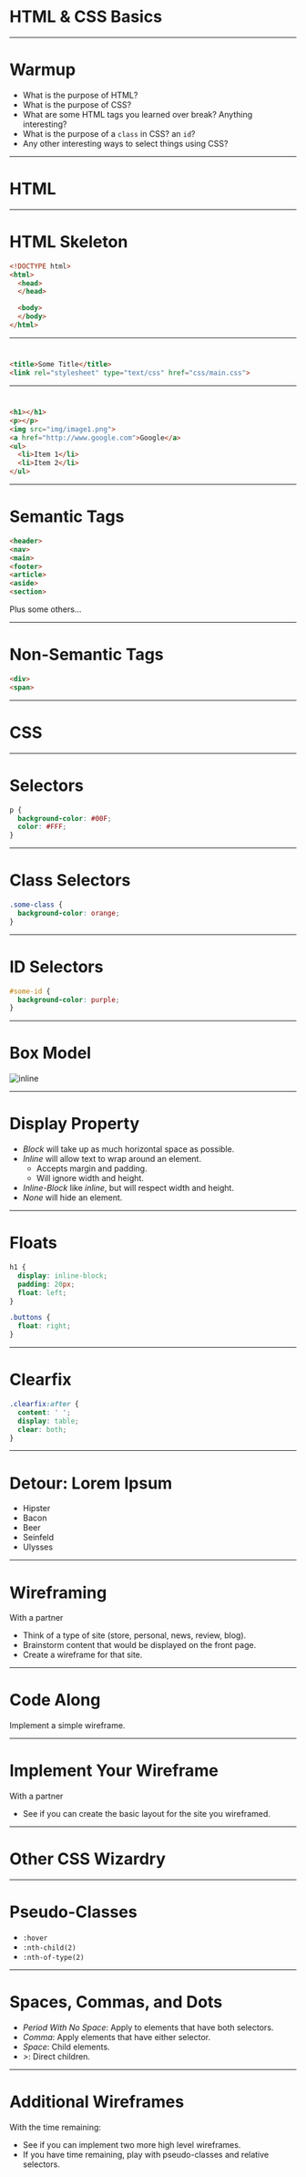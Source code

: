 # HTML & CSS Basics

---

# Warmup

* What is the purpose of HTML?
* What is the purpose of CSS?
* What are some HTML tags you learned over break? Anything interesting?
* What is the purpose of a `class` in CSS? an `id`?
* Any other interesting ways to select things using CSS?

---

# HTML

---

# HTML Skeleton

```html
<!DOCTYPE html>
<html>
  <head>
  </head>

  <body>
  </body>
</html>
```

---

# <head></head>

```html
<title>Some Title</title>
<link rel="stylesheet" type="text/css" href="css/main.css">
```

---

# <body></body>

```html
<h1></h1>
<p></p>
<img src="img/image1.png">
<a href="http://www.google.com">Google</a>
<ul>
  <li>Item 1</li>
  <li>Item 2</li>
</ul>
```

---

# Semantic Tags

```html
<header>
<nav>
<main>
<footer>
<article>
<aside>
<section>
```
Plus some others...

---

# Non-Semantic Tags

```html
<div>
<span>
```

---

# CSS

---

# Selectors

```css
p {
  background-color: #00F;
  color: #FFF;
}
```

---

# Class Selectors

```css
.some-class {
  background-color: orange;
}
```

---

# ID Selectors

```css
#some-id {
  background-color: purple;
}
```

---

# Box Model

![inline](box-model.png)

---

# Display Property

* *Block* will take up as much horizontal space as possible.
* *Inline* will allow text to wrap around an element.
    * Accepts margin and padding.
    * Will ignore width and height.
* *Inline-Block* like _inline_, but will respect width and height.
* *None* will hide an element.

---

# Floats

```css
h1 {
  display: inline-block;
  padding: 20px;
  float: left;
}

.buttons {
  float: right;
}
```

---

# Clearfix

```css
.clearfix:after {
  content: ' ';
  display: table;
  clear: both;
}
```

---

# Detour: Lorem Ipsum

* Hipster
* Bacon
* Beer
* Seinfeld
* Ulysses

---

# Wireframing

With a partner

* Think of a type of site (store, personal, news, review, blog).
* Brainstorm content that would be displayed on the front page.
* Create a wireframe for that site.

---

# Code Along

Implement a simple wireframe.

---

# Implement Your Wireframe

With a partner

* See if you can create the basic layout for the site you wireframed.

---

# Other CSS Wizardry

---

# Pseudo-Classes

* `:hover`
* `:nth-child(2)`
* `:nth-of-type(2)`

---

# Spaces, Commas, and Dots

* *Period With No Space*: Apply to elements that have both selectors.
* *Comma*: Apply elements that have either selector.
* *Space*: Child elements.
* *>*: Direct children.

---

# Additional Wireframes

With the time remaining:

* See if you can implement two more high level wireframes.
* If you have time remaining, play with pseudo-classes and relative selectors.

